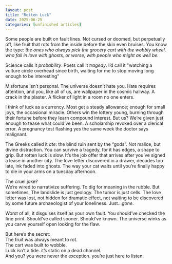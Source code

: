 ```yaml
---
layout: post
title: "Rotten Luck"
date: 2025-06-25
categories: [unfinished articles]
---
```

Some people are built on fault lines. Not cursed or doomed, but perpetually off, like fruit that rots from the inside before the skin even bruises. You know the type: *the ones who always pick the grocery cart with the wobbly wheel. who fall in love with ghosts, or worse, with people who might as well be.*

Science calls it *probability*. Poets call it *tragedy*. I’d call it "watching a vulture circle overhead since birth, waiting for me to stop moving long enough to be interesting"

Misfortune isn’t personal. The universe doesn’t hate you. Hate requires attention, and you, like all of us, are wallpaper in the cosmic hallway. A crack in the plaster. A flicker of light in a room no one enters. 

I think of luck as a currency. Most get a steady allowance; enough for small joys, the occasional miracle. Others win the lottery young, burning through their fortune before they learn compound interest. But us? We’re given just enough to tease what could’ve been. A scholarship revoked over a clerical error. A pregnancy test flashing yes the same week the doctor says malignant. 

The Greeks called it *ate*: the blind ruin sent by the “gods”. Not malice, but divine distraction. You can survive a tragedy, for it has edges, a shape to grip. But rotten luck is slow. It’s the job offer that arrives after you’ve signed a lease in another city. The love letter discovered in a drawer, decades too late, ink faded into ghosts. The way your cat waits until you’re finally happy to die in your arms on a tuesday afternoon.  

The cruel joke?  
We’re wired to narrativize suffering. To dig for meaning in the rubble. But sometimes, The landslide is just geology. The tumor is just cells. The love letter was lost, not hidden for dramatic effect, not waiting to be discovered by some future archaeologist of your loneliness. Just...*gone*.  

Worst of all, it disguises itself as your own fault. You should’ve checked the fine print. Should’ve called sooner. Should’ve known. The universe winks as you carve yourself open looking for the flaw.  

But here’s the secret:  
The fruit was always meant to rot.  
The cart was built to wobble.  
Luck isn’t a tide. it’s static on a dead channel.  
And you? you were never the exception. you’re just here to listen.
